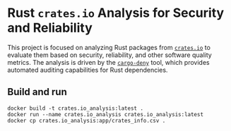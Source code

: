 # Rust `crates.io` Analysis for Security and Reliability

This project is focused on analyzing Rust packages from [`crates.io`](https://crates.io) to evaluate them based on security, reliability, and other software quality metrics.
The analysis is driven by the [`cargo-deny`](https://github.com/EmbarkStudios/cargo-deny) tool, which provides automated auditing capabilities for Rust dependencies.

## Build and run
```shell
docker build -t crates.io_analysis:latest .
docker run --name crates.io_analysis crates.io_analysis:latest
docker cp crates.io_analysis:app/crates_info.csv .
```
